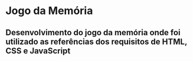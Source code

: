 # Jogo da Memória

## Desenvolvimento do jogo da memória onde foi utilizado as referências dos requisitos de HTML, CSS e JavaScript

